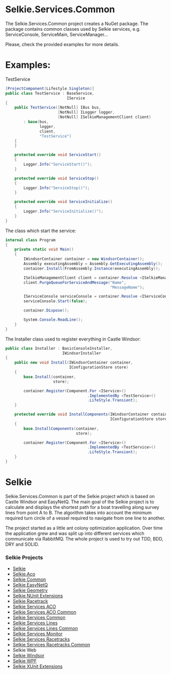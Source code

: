# Selkie.Services.Common

The Selkie.Services.Common project creates a NuGet package. The package contains common classes used by Selkie services, e.g. ServiceConsole, ServiceMain, ServiceManager... 

Please, check the provided examples for more details.

# Examples:

TestService
```CS
[ProjectComponent(Lifestyle.Singleton)]
public class TestService : BaseService,
						   IService
{
	public TestService([NotNull] IBus bus,
					   [NotNull] ILogger logger,
					   [NotNull] ISelkieManagementClient client)
		: base(bus,
			   logger,
			   client,
			   "TestService")
	{
	}

	protected override void ServiceStart()
	{
		Logger.Info("ServiceStart()");
	}

	protected override void ServiceStop()
	{
		Logger.Info("ServiceStop()");
	}

	protected override void ServiceInitialize()
	{
		Logger.Info("ServiceInitialize()");
	}
}
```

The class which start the service: 
```CS
internal class Program
{
	private static void Main()
	{
		IWindsorContainer container = new WindsorContainer();
		Assembly executingAssembly = Assembly.GetExecutingAssembly();
		container.Install(FromAssembly.Instance(executingAssembly));

		ISelkieManagementClient client = container.Resolve <ISelkieManagementClient>();
		client.PurgeQueueForServiceAndMessage("Name",
											  "MessageName");

		IServiceConsole serviceConsole = container.Resolve <IServiceConsole>();
		serviceConsole.Start(false);

		container.Dispose();

		System.Console.ReadLine();
	}
}
```

The Installer class used to register everything in Castle Windsor:
```CS
public class Installer : BasicConsoleInstaller,
						 IWindsorInstaller
{
	public new void Install(IWindsorContainer container,
							IConfigurationStore store)
	{
		base.Install(container,
					 store);

		container.Register(Component.For <IService>()
									.ImplementedBy <TestService>()
									.LifeStyle.Transient);
	}

	protected override void InstallComponents(IWindsorContainer container,
											  IConfigurationStore store)
	{
		base.InstallComponents(container,
							   store);

		container.Register(Component.For <IService>()
									.ImplementedBy <TestService>()
									.LifeStyle.Transient);
	}
}
```

# Selkie
Selkie.Services.Common is part of the Selkie project which is based on Castle Windsor and EasyNetQ. The main goal of the Selkie project is to calculate and displays the shortest path for a boat travelling along survey lines from point A to B. The algorithm takes into account the minimum required turn circle of a vessel required to navigate from one line to another.

The project started as a little ant colony optimization application. Over time the application grew and was split up into different services which communicate via RabbitMQ. The whole project is used to try out TDD, BDD, DRY and SOLID.

### Selkie Projects

* [Selkie](https://github.com/tschroedter/Selkie)
* [Selkie.Aco](https://github.com/tschroedter/Selkie.Aco)
* [Selkie Common](https://github.com/tschroedter/Selkie.Common)
* [Selkie EasyNetQ](https://github.com/tschroedter/Selkie.EasyNetQ)
* [Selkie Geometry](https://github.com/tschroedter/Selkie.Geometry)
* [Selkie NUnit Extensions](https://github.com/tschroedter/Selkie.NUnit.Extensions)
* [Selkie Racetrack](https://github.com/tschroedter/Selkie.Racetrack)
* [Selkie Services ACO](https://github.com/tschroedter/Selkie.Services.Aco)
* [Selkie Services ACO Common](https://github.com/tschroedter/Selkie.Services.Aco.Common)
* [Selkie Services Common](https://github.com/tschroedter/Selkie.Services.Common)
* [Selkie Services Lines](https://github.com/tschroedter/Selkie.Services.Lines)
* [Selkie Services Lines Common](https://github.com/tschroedter/Selkie.Services.Lines.Common)
* [Selkie Services Monitor](https://github.com/tschroedter/Selkie.Services.Monitor)
* [Selkie Services Racetracks](https://github.com/tschroedter/Selkie.Services.Racetracks)
* [Selkie Services Racetracks Common](https://github.com/tschroedter/Selkie.Services.Racetracks.Common)
* Selkie Web
* [Selkie Windsor](https://github.com/tschroedter/Selkie.Windsor)
* [Selkie WPF](https://github.com/tschroedter/Selkie.WPF)
* [Selkie XUnit Extensions](https://github.com/tschroedter/Selkie.XUnit.Extensions)
